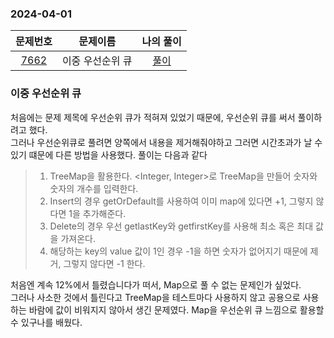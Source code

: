 ### 2024-04-01
|                     문제번호                     |   문제이름    | 나의 풀이  |
|:--------------------------------------------:|:---------:|:------:|
| [7662](https://www.acmicpc.net/problem/7662) | 이중 우선순위 큐 | [풀이](https://github.com/Kminwo-o/BaekJoon-Algorithm/blob/main/%EB%B0%B1%EC%A4%80/Gold/7662.%E2%80%85%EC%9D%B4%EC%A4%91%E2%80%85%EC%9A%B0%EC%84%A0%EC%88%9C%EC%9C%84%E2%80%85%ED%81%90/%EC%9D%B4%EC%A4%91%E2%80%85%EC%9A%B0%EC%84%A0%EC%88%9C%EC%9C%84%E2%80%85%ED%81%90.java) |

### 이중 우선순위 큐

처음에는 문제 제목에 우선순위 큐가 적혀져 있었기 때문에, 우선순위 큐를 써서 풀이하려고 했다. <br>
그러나 우선순위큐로 풀려면 양쪽에서 내용을 제거해줘야하고 그러면 시간초과가 날 수 있기 떄문에 다른 방법을 사용했다. 풀이는 다음과 같다 <br>
> 1. TreeMap을 활용한다. <Integer, Integer>로 TreeMap을 만들어 숫자와 숫자의 개수를 입력한다.
> 2. Insert의 경우 getOrDefault를 사용하여 이미 map에 있다면 +1, 그렇지 않다면 1을 추가해준다.
> 3. Delete의 경우 우선 getlastKey와 getfirstKey를 사용해 최소 혹은 최대 값을 가져온다.
> 4. 해당하는 key의 value 값이 1인 경우 -1을 하면 숫자가 없어지기 때문에 제거, 그렇지 않다면 -1 한다.

처음엔 계속 12%에서 틀렸습니다가 떠서, Map으로 풀 수 없는 문제인가 싶었다. <br>
그러나 사소한 것에서 틀린다고 TreeMap을 테스트마다 사용하지 않고 공용으로 사용하는 바람에 값이 비워지지 않아서 생긴 문제였다.
Map을 우선순위 큐 느낌으로 활용할 수 있구나를 배웠다.